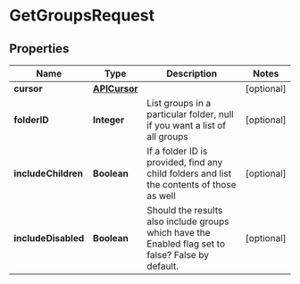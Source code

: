

# GetGroupsRequest


## Properties

| Name | Type | Description | Notes |
|------------ | ------------- | ------------- | -------------|
|**cursor** | [**APICursor**](APICursor.md) |  |  [optional] |
|**folderID** | **Integer** | List groups in a particular folder, null if you want a list of all groups |  [optional] |
|**includeChildren** | **Boolean** | If a folder ID is provided, find any child folders and list the contents of those as well |  [optional] |
|**includeDisabled** | **Boolean** | Should the results also include groups which have the Enabled flag set to false? False by default. |  [optional] |



